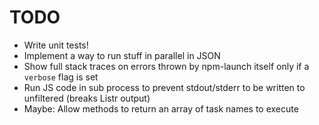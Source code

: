 # TODO

- Write unit tests!
- Implement a way to run stuff in parallel in JSON
- Show full stack traces on errors thrown by npm-launch itself only if a `verbose` flag is set
- Run JS code in sub process to prevent stdout/stderr to be written to unfiltered (breaks Listr output)
- Maybe: Allow methods to return an array of task names to execute
